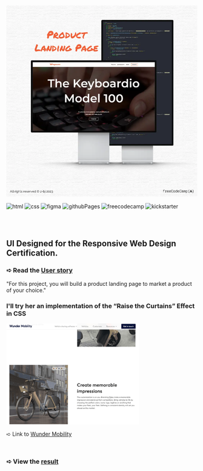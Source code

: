 ![banner](https://github.com/z-bj/the-keyboardio-model100/blob/master/product-landing-page-banner.webp)



![html](https://img.shields.io/badge/HTML5-E34F26.svg?style=for-the-badge&logo=HTML5&logoColor=white)
![css](https://img.shields.io/badge/CSS3-1572B6.svg?style=for-the-badge&logo=CSS3&logoColor=white)
![figma](https://img.shields.io/badge/Figma-F24E1E.svg?style=for-the-badge&logo=Figma&logoColor=white)
![githubPages](https://img.shields.io/badge/GitHub%20Pages-222222.svg?style=for-the-badge&logo=GitHub-Pages&logoColor=white)
![freecodecamp](https://img.shields.io/badge/freeCodeCamp-0A0A23.svg?style=for-the-badge&logo=freeCodeCamp&logoColor=white)
![kickstarter](https://img.shields.io/badge/Kickstarter-05CE78.svg?style=for-the-badge&logo=Kickstarter&logoColor=white)

<br>
<br>

## UI Designed for the Responsive Web Design Certification.

### ➪ Read the [User story](https://www.freecodecamp.org/learn/2022/responsive-web-design/build-a-product-landing-page-project/build-a-product-landing-page)
"For this project, you will build a product landing page to market a product of your choice."


### I'll try her an implementation of the “Raise the Curtains” Effect in CSS

<img src="https://github.com/z-bj/the-keyboardio-model100/blob/master/Wunder-mobility.gif" width="350" height="auto" />

➪ Link to [Wunder Mobility](https://www.wundermobility.com/sharing-ready-vehicles/)

<br>

### ➪ View the [result](https://z-bj.github.io/the-keyboardio-model100/)

